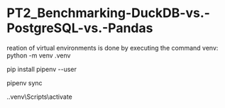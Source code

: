 # PT2_Benchmarking-DuckDB-vs.-PostgreSQL-vs.-Pandas

reation of virtual environments is done by executing the command venv:
python -m venv .venv 


pip install pipenv --user

pipenv sync

.\.venv\Scripts\activate